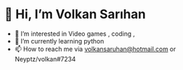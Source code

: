 # 👋 Hi, I’m Volkan Sarıhan
- 👀 I’m interested in Video games , coding ,
- 🌱 I’m currently learning python
- 📫 How to reach me via volkansaruhan@hotmail.com or Neyptz/volkan#7234

<!---
VolkanSarihan/VolkanSarihan is a ✨ special ✨ repository because its `README.md` (this file) appears on your GitHub profile.
You can click the Preview link to take a look at your changes.
--->
